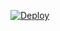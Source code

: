 [![Deploy](https://www.herokucdn.com/deploy/button.svg)](https://heroku.com/deploy?template=https://github.com/abdibot/BOTZ25/)
